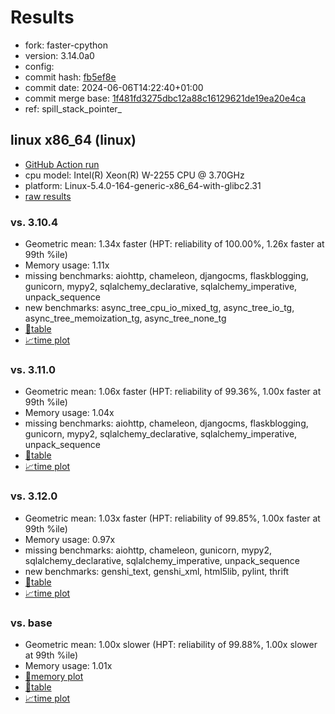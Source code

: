 # Results

- fork: faster-cpython
- version: 3.14.0a0
- config: 
- commit hash: [fb5ef8e](https://github.com/faster%2dcpython/cpython/commit/fb5ef8e)
- commit date: 2024-06-06T14:22:40+01:00
- commit merge base: [1f481fd3275dbc12a88c16129621de19ea20e4ca](https://github.com/faster%2dcpython/cpython/commit/1f481fd3275dbc12a88c16129621de19ea20e4ca)
- ref: spill_stack_pointer_

## linux x86_64 (linux)

- [GitHub Action run](https://github.com/faster-cpython/benchmarking/actions/runs/9401701294)
- cpu model: Intel(R) Xeon(R) W-2255 CPU @ 3.70GHz
- platform: Linux-5.4.0-164-generic-x86_64-with-glibc2.31
- [raw results](bm-20240606-linux-x86_64-faster%252dcpython-spill_stack_pointer_-3.14.0a0-fb5ef8e.json)

### vs. 3.10.4

- Geometric mean: 1.34x faster (HPT: reliability of 100.00%, 1.26x faster at 99th %ile)
- Memory usage: 1.11x
- missing benchmarks: aiohttp, chameleon, djangocms, flaskblogging, gunicorn, mypy2, sqlalchemy_declarative, sqlalchemy_imperative, unpack_sequence
- new benchmarks: async_tree_cpu_io_mixed_tg, async_tree_io_tg, async_tree_memoization_tg, async_tree_none_tg
- [📄table](bm-20240606-linux-x86_64-faster%252dcpython-spill_stack_pointer_-3.14.0a0-fb5ef8e-vs-3.10.4.md)
- [📈time plot](bm-20240606-linux-x86_64-faster%252dcpython-spill_stack_pointer_-3.14.0a0-fb5ef8e-vs-3.10.4.png)

### vs. 3.11.0

- Geometric mean: 1.06x faster (HPT: reliability of 99.36%, 1.00x faster at 99th %ile)
- Memory usage: 1.04x
- missing benchmarks: aiohttp, chameleon, djangocms, flaskblogging, gunicorn, mypy2, sqlalchemy_declarative, sqlalchemy_imperative, unpack_sequence
- [📄table](bm-20240606-linux-x86_64-faster%252dcpython-spill_stack_pointer_-3.14.0a0-fb5ef8e-vs-3.11.0.md)
- [📈time plot](bm-20240606-linux-x86_64-faster%252dcpython-spill_stack_pointer_-3.14.0a0-fb5ef8e-vs-3.11.0.png)

### vs. 3.12.0

- Geometric mean: 1.03x faster (HPT: reliability of 99.85%, 1.00x faster at 99th %ile)
- Memory usage: 0.97x
- missing benchmarks: aiohttp, chameleon, gunicorn, mypy2, sqlalchemy_declarative, sqlalchemy_imperative, unpack_sequence
- new benchmarks: genshi_text, genshi_xml, html5lib, pylint, thrift
- [📄table](bm-20240606-linux-x86_64-faster%252dcpython-spill_stack_pointer_-3.14.0a0-fb5ef8e-vs-3.12.0.md)
- [📈time plot](bm-20240606-linux-x86_64-faster%252dcpython-spill_stack_pointer_-3.14.0a0-fb5ef8e-vs-3.12.0.png)

### vs. base

- Geometric mean: 1.00x slower (HPT: reliability of 99.88%, 1.00x slower at 99th %ile)
- Memory usage: 1.01x
- [🧠memory plot](bm-20240606-linux-x86_64-faster%252dcpython-spill_stack_pointer_-3.14.0a0-fb5ef8e-vs-base-mem.png)
- [📄table](bm-20240606-linux-x86_64-faster%252dcpython-spill_stack_pointer_-3.14.0a0-fb5ef8e-vs-base.md)
- [📈time plot](bm-20240606-linux-x86_64-faster%252dcpython-spill_stack_pointer_-3.14.0a0-fb5ef8e-vs-base.png)

